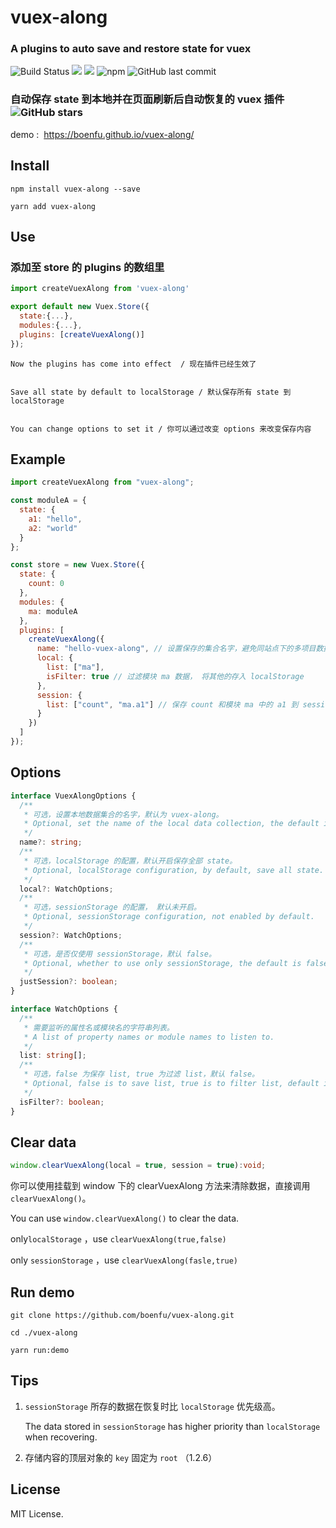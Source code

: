 # vuex-along

### A plugins to auto save and restore state for vuex

![Build Status](https://travis-ci.org/boenfu/vuex-along.svg?branch=master) ![](https://img.shields.io/npm/v/vuex-along.svg) ![](https://img.shields.io/npm/l/vuex-along.svg) ![npm](https://img.shields.io/npm/dm/vuex-along.svg) ![GitHub last commit](https://img.shields.io/github/last-commit/boenfu/vuex-along.svg)

### 自动保存 state 到本地并在页面刷新后自动恢复的 vuex 插件 ![GitHub stars](https://img.shields.io/github/stars/boenfu/vuex-along.svg?style=social)

demo :  https://boenfu.github.io/vuex-along/

## Install

```shell
npm install vuex-along --save

yarn add vuex-along
```

## Use

### 添加至 store 的 plugins 的数组里

```javascript
import createVuexAlong from 'vuex-along'

export default new Vuex.Store({
  state:{...},
  modules:{...},
  plugins: [createVuexAlong()]
});
```

    Now the plugins has come into effect  / 现在插件已经生效了


    Save all state by default to localStorage / 默认保存所有 state 到 localStorage


    You can change options to set it / 你可以通过改变 options 来改变保存内容

## Example

```javascript
import createVuexAlong from "vuex-along";

const moduleA = {
  state: {
    a1: "hello",
    a2: "world"
  }
};

const store = new Vuex.Store({
  state: {
    count: 0
  },
  modules: {
    ma: moduleA
  },
  plugins: [
    createVuexAlong({
      name: "hello-vuex-along", // 设置保存的集合名字，避免同站点下的多项目数据冲突
      local: {
        list: ["ma"],
        isFilter: true // 过滤模块 ma 数据， 将其他的存入 localStorage
      },
      session: {
        list: ["count", "ma.a1"] // 保存 count 和模块 ma 中的 a1 到 sessionStorage
      }
    })
  ]
});
```

## Options

```typescript
interface VuexAlongOptions {
  /**
   * 可选，设置本地数据集合的名字，默认为 vuex-along。
   * Optional, set the name of the local data collection, the default is vuex-along.
   */
  name?: string;
  /**
   * 可选，localStorage 的配置，默认开启保存全部 state。
   * Optional, localStorage configuration, by default, save all state.
   */
  local?: WatchOptions;
  /**
   * 可选，sessionStorage 的配置， 默认未开启。
   * Optional, sessionStorage configuration, not enabled by default.
   */
  session?: WatchOptions;
  /**
   * 可选，是否仅使用 sessionStorage，默认 false。
   * Optional, whether to use only sessionStorage, the default is false.
   */
  justSession?: boolean;
}

interface WatchOptions {
  /**
   * 需要监听的属性名或模块名的字符串列表。
   * A list of property names or module names to listen to.
   */
  list: string[];
  /**
   * 可选，false 为保存 list, true 为过滤 list，默认 false。
   * Optional, false is to save list, true is to filter list, default is false.
   */
  isFilter?: boolean;
}
```

## Clear data

```typescript
window.clearVuexAlong(local = true, session = true):void;
```

你可以使用挂载到 window 下的 clearVuexAlong 方法来清除数据，直接调用 `clearVuexAlong()`。

You can use `window.clearVuexAlong()` to clear the data.

only`localStorage` ，use `clearVuexAlong(true,false)`

only `sessionStorage` ，use `clearVuexAlong(fasle,true)`

## Run demo

```shell
git clone https://github.com/boenfu/vuex-along.git

cd ./vuex-along

yarn run:demo
```

## Tips

1. `sessionStorage` 所存的数据在恢复时比 `localStorage` 优先级高。

   The data stored in `sessionStorage` has higher priority than `localStorage` when recovering.

2. 存储内容的顶层对象的 `key` 固定为 `root` （1.2.6）

## License

MIT License.
